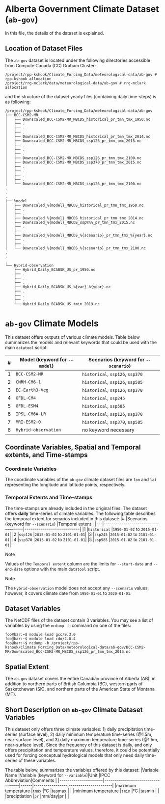 # Alberta Government Climate Dataset (`ab-gov`)
In this file, the details of the dataset is explained.

## Location of Dataset Files
The `ab-gov` dataset is located under the following directories accessible from Compute Canada (CC) Graham Cluster:
```console
/project/rpp-kshook/Climate_Forcing_Data/meteorological-data/ab-gov # rpp-kshook allocation
/project/rrg-mclark/data/meteorological-data/ab-gov # rrg-mclark allocation
```

and the structure of the dataset yearly files (containing daily time-steps) is as following:
```console
/project/rpp-kshook/Climate_Forcing_Data/meteorological-data/ab-gov
├── BCC-CSM2-MR
│   ├── Downscaled_BCC-CSM2-MR_MBCDS_historical_pr_tmn_tmx_1950.nc 
│   ├── .
│   ├── .
│   ├── .
│   ├── Downscaled_BCC-CSM2-MR_MBCDS_historical_pr_tmn_tmx_2014.nc  
│   ├── Downscaled_BCC-CSM2-MR_MBCDS_ssp126_pr_tmn_tmx_2015.nc
│   ├── .
│   ├── .
│   ├── .
│   ├── Downscaled_BCC-CSM2-MR_MBCDS_ssp126_pr_tmn_tmx_2100.nc
│   ├── Downscaled_BCC-CSM2-MR_MBCDS_ssp370_pr_tmn_tmx_2015.nc
│   ├── .
│   ├── .
│   ├── .
│   ├── .
│   └── Downscaled_BCC-CSM2-MR_MBCDS_ssp126_pr_tmn_tmx_2100.nc
.
.
.
├── %model
│   ├── Downscaled_%{model}_MBCDS_historical_pr_tmn_tmx_1950.nc 
│   ├── .
│   ├── .
│   ├── Downscaled_%{model}_MBCDS_historical_pr_tmn_tmx_2014.nc
│   ├── Downscaled_%{model}_MBCDS_ssp%%%_pr_tmn_tmx_2015.nc
│   ├── .
│   ├── .
│   ├── Downscaled_%{model}_MBCDS_%{scenario}_pr_tmn_tmx_%{year}.nc
│   ├── .
│   ├── .
│   └── Downscaled_%{model}_MBCDS_%{scenario}_pr_tmn_tmx_2100.nc
.
.
.
└── Hybrid-observation
    ├── Hybrid_Daily_BCABSK_US_pr_1950.nc
    ├── .
    ├── .
    ├── .
    ├── Hybrid_Daily_BCABSK_US_%{var}_%{year}.nc
    ├── .
    ├── .
    ├── .
    └── Hybrid_Daily_BCABSK_US_tmin_2019.nc
```

# `ab-gov` Climate Models
This dataset offers outputs of various climate models. Table below
summarizes the models and relevant keywords that could be used with the
main `datatool` script:

|#  |Model (keyword for `--model`) |Scenarios (keyword for `--scenario`) |
|---|------------------------------|-------------------------------------|
|1  |`BCC-CSM2-MR`                 |`historical`, `ssp126`, `ssp370`     |
|2  |`CNRM-CM6-1`                  |`historical`, `ssp126`, `ssp585`     |
|3  |`EC-Earth3-Veg`               |`historical`, `ssp126`, `ssp370`     |
|4  |`GFDL-CM4`                    |`historical`, `ssp245`               |
|5  |`GFDL-ESM4`                   |`historical`, `ssp585`               |
|6  |`IPSL-CM6A-LR`                |`historical`, `ssp126`, `ssp370`     |
|7  |`MRI-ESM2-0`                  |`historical`, `ssp370`, `ssp585`     |
|8  |`Hybrid-observation`          |no keyword necessary                 |


## Coordinate Variables, Spatial and Temporal extents, and Time-stamps

### Coordinate Variables
The coordinate variables of the `ab-gov` climate dataset files are `lon` and `lat` representing the longitude and latitude points, respectively.

### Temporal Extents and Time-stamps
The time-stamps are already included in the original files. The dataset offers
**daily** time-series of climate variables. The following table
describes the temporal extent for senarios included in this dataset:
|#  |Scenarios (keyword for `--scenario`) |Temporal extent             |
|---|-------------------------------------|----------------------------|
|1  |`historical`                         |`1950-01-02` to `2015-01-01`|
|2  |`ssp126`                             |`2015-01-02` to `2101-01-01`|
|3  |`ssp245`                             |`2015-01-02` to `2101-01-01`|
|4  |`ssp370`                             |`2015-01-02` to `2101-01-01`|
|5  |`ssp585`                             |`2015-01-02` to `2101-01-01`|

> [!Note]
> Values of the `Temporal extent` column are the limits for `--start-date`
> and `--end-date` options with the main `datatool` script.

> [!Note]
> The `Hybrid-observation` model does not accept any `--scenario` values,
> however, it covers climate date from `1950-01-01` to `2020-01-01`.


## Dataset Variables
The NetCDF files of the dataset contain 3 variables. You may see a list of variables by using the `ncdump -h`  command on one of the files:
```console
foo@bar:~$ module load gcc/9.3.0
foo@bar:~$ module load cdo/2.0.4
foo@bar:~$ ncdump -h /project/rpp-kshook/Climate_Forcing_Data/meteorological-data/ab-gov/BCC-CSM2-MR/Downscaled_BCC-CSM2-MR_MBCDS_ssp126_pr_tmn_tmx_2015.nc
```

## Spatial Extent
The `ab-gov` dataset covers the entire Canadian province of Alberta (AB), in addition to northern parts of British Columbia (BC), western parts of Saskatchewan (SK), and northern parts of the American State of Montana (MT).

## Short Description on `ab-gov` Climate Dataset Variables
This dataset only offers three climate variables: 1) daily precipitation
time-series (surface level), 2) daily minimum temperature time-series
(@1.5m, near-surface level), and 3) daily maximum temperature time-series
(@1.5m, near-surface level). Since the frequency of this dataset is daily,
and only offers precipitation and temperature values, therefore, it could
be potentially used for forcing conceptual hydrological models that only
need daily time-series of these variables.

The table below, summarizes the variables offered by this dataset:
|Variable Name         |Variable (keyword for `--variable`)|Unit  |IPCC Abbreviation|Comments              |
|----------------------|-----------------------------------|------|-----------------|----------------------|
|maximum temperature   |`tmax`                             |°C    |tasmax           |                      |
|minimum temperature   |`tmin`                             |°C    |tasmin           |                      |
|preciptiation         |`pr`                               |mm/day|pr               |                      |
